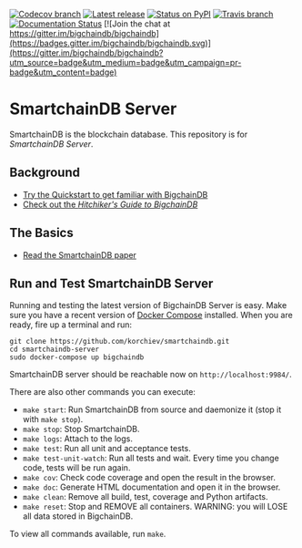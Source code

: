 <!---
Copyright © 2020 Interplanetary Database Association e.V.,
BigchainDB and IPDB software contributors.
SPDX-License-Identifier: (Apache-2.0 AND CC-BY-4.0)
Code is Apache-2.0 and docs are CC-BY-4.0
--->

<!--- There is no shield to get the latest version
(including pre-release versions) from PyPI,
so show the latest GitHub release instead.
tripti samal
--->

[![Codecov branch](https://img.shields.io/codecov/c/github/bigchaindb/bigchaindb/master.svg)](https://codecov.io/github/bigchaindb/bigchaindb?branch=master)
[![Latest release](https://img.shields.io/github/release/bigchaindb/bigchaindb/all.svg)](https://github.com/bigchaindb/bigchaindb/releases)
[![Status on PyPI](https://img.shields.io/pypi/status/bigchaindb.svg)](https://pypi.org/project/BigchainDB/)
[![Travis branch](https://img.shields.io/travis/bigchaindb/bigchaindb/master.svg)](https://travis-ci.com/bigchaindb/bigchaindb)
[![Documentation Status](https://readthedocs.org/projects/bigchaindb-server/badge/?version=latest)](https://docs.bigchaindb.com/projects/server/en/latest/)
[![Join the chat at https://gitter.im/bigchaindb/bigchaindb](https://badges.gitter.im/bigchaindb/bigchaindb.svg)](https://gitter.im/bigchaindb/bigchaindb?utm_source=badge&utm_medium=badge&utm_campaign=pr-badge&utm_content=badge)

# SmartchainDB Server

SmartchainDB is the blockchain database. This repository is for _SmartchainDB Server_.

## Background

* [Try the Quickstart to get familiar with BigchainDB](https://docs.bigchaindb.com/projects/server/en/latest/quickstart.html) 
* [Check out the _Hitchiker's Guide to BigchainDB_](https://www.bigchaindb.com/developers/guide/)

## The Basics
* [Read the SmartchainDB paper](https://drive.google.com/file/d/1HOYbvWb7_jxfu6WajqKYglpb9d9TKtFT/view?usp=sharing)


## Run and Test SmartchainDB Server

Running and testing the latest version of BigchainDB Server is easy. Make sure you have a recent version of [Docker Compose](https://docs.docker.com/compose/install/) installed. When you are ready, fire up a terminal and run:

```text
git clone https://github.com/korchiev/smartchaindb.git
cd smartchaindb-server
sudo docker-compose up bigchaindb
```

SmartchainDB server should be reachable now on `http://localhost:9984/`.

There are also other commands you can execute:

* `make start`: Run SmartchainDB from source and daemonize it (stop it with `make stop`).
* `make stop`: Stop SmartchainDB.
* `make logs`: Attach to the logs.
* `make test`: Run all unit and acceptance tests.
* `make test-unit-watch`: Run all tests and wait. Every time you change code, tests will be run again.
* `make cov`: Check code coverage and open the result in the browser.
* `make doc`: Generate HTML documentation and open it in the browser.
* `make clean`: Remove all build, test, coverage and Python artifacts.
* `make reset`: Stop and REMOVE all containers. WARNING: you will LOSE all data stored in BigchainDB.

To view all commands available, run `make`.

<!---
## Links for Everyone

* [BigchainDB.com](https://www.bigchaindb.com/) - the main BigchainDB website, including newsletter signup
* [Roadmap](https://github.com/bigchaindb/org/blob/master/ROADMAP.md)
* [Blog](https://medium.com/the-bigchaindb-blog)
* [Twitter](https://twitter.com/BigchainDB)

## Links for Developers

* [All BigchainDB Documentation](https://docs.bigchaindb.com/en/latest/)
* [BigchainDB Server Documentation](https://docs.bigchaindb.com/projects/server/en/latest/index.html)
* [CONTRIBUTING.md](.github/CONTRIBUTING.md) - how to contribute
* [Community guidelines](CODE_OF_CONDUCT.md)
* [Open issues](https://github.com/bigchaindb/bigchaindb/issues)
* [Open pull requests](https://github.com/bigchaindb/bigchaindb/pulls)
* [Gitter chatroom](https://gitter.im/bigchaindb/bigchaindb)

## Legal

* [Licenses](LICENSES.md) - open source & open content
* [Imprint](https://www.bigchaindb.com/imprint/)
* [Contact Us](https://www.bigchaindb.com/contact/)
--->
